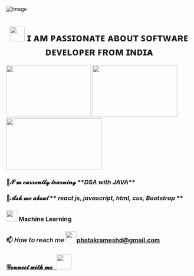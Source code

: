 ![image](https://flamingtext.com/net-fu/proxy_form.cgi?imageoutput=true&script=alien-glow-anim-logo&text=RemoDeveloper&doScale=true&scaleWidth=480&scaleHeight=120&fontname=blackchancery)

<h1 align="center">
<img src="https://cdn.iconscout.com/icon/premium/png-256-thumb/web-designing-2045809-1729908.png?w=256&f=avif" width="40px" /> 
ɪ ᴀᴍ ᴘᴀꜱꜱɪᴏɴᴀᴛᴇ ᴀʙᴏᴜᴛ ꜱᴏꜰᴛᴡᴀʀᴇ ᴅᴇᴠᴇʟᴏᴘᴇʀ ꜰʀᴏᴍ ɪɴᴅɪᴀ </h1>
<div>
<span align="right"> <img src="https://miro.medium.com/max/1360/1*zVnWJtyGOX_kUIDm6ccCfQ.gif" height="140px" width="230px" /> </span>
 <span align="right"> <img src="https://cdn.dribbble.com/users/3897976/screenshots/7555548/media/c21f8071c3bfba17abf5272ba69d4db5.gif" height="140px" width="230px" /> </span>
<span align="center"> <img src="https://www.wingstechsolutions.com/wp-content/uploads/2022/03/full-stack-development.gif" height="140px" width="260px"/> </span>

</div>
<h3 align="left">🌱𝓘’𝓶 𝓬𝓾𝓻𝓻𝓮𝓷𝓽𝓵𝔂 𝓵𝓮𝓪𝓻𝓷𝓲𝓷𝓰 **<i>DSA with JAVA</i>**</h3>
 <h3 align="left">💬𝓐𝓼𝓴 𝓶𝓮 𝓪𝓫𝓸𝓾𝓽 ** <i>react js, javascript, html, css, Bootstrap </i>**</h3>
 <h3 align="left"><img src="https://cdn.iconscout.com/icon/premium/png-256-thumb/machine-learning-14-902701.png" width="30px" /> Machine Learning</h3>
<h3 align="left"> 📫 𝘏𝘰𝘸 𝘵𝘰 𝘳𝘦𝘢𝘤𝘩 𝘮𝘦 <a href="https://mail.google.com/mail/u/0/#search/phatakrameshd.gmail.com?compose=new"><img src="https://download.logo.wine/logo/Gmail/Gmail-Logo.wine.png" width="30"/>phatakrameshd@gmail.com</h3>
 <h3 align="left"> 𝓒𝓸𝓷𝓷𝓮𝓬𝓽 𝔀𝓲𝓽𝓱 𝓶𝓮 &nbsp <a href""><img src="https://cdn-icons-png.flaticon.com/512/174/174857.png" width=40" /></a>
 
